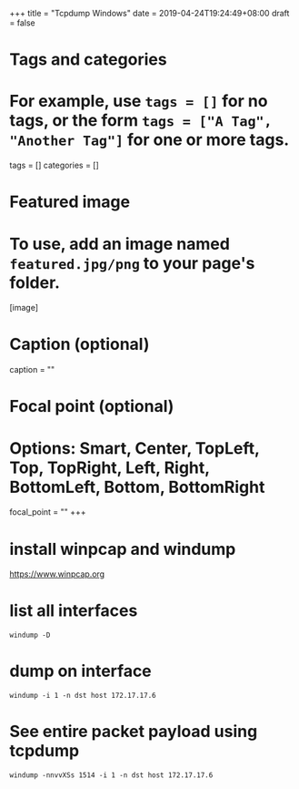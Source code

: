 +++
title = "Tcpdump Windows"
date = 2019-04-24T19:24:49+08:00
draft = false

# Tags and categories
# For example, use `tags = []` for no tags, or the form `tags = ["A Tag", "Another Tag"]` for one or more tags.
tags = []
categories = []

# Featured image
# To use, add an image named `featured.jpg/png` to your page's folder. 
[image]
  # Caption (optional)
  caption = ""

  # Focal point (optional)
  # Options: Smart, Center, TopLeft, Top, TopRight, Left, Right, BottomLeft, Bottom, BottomRight
  focal_point = ""
+++


# install winpcap and windump

https://www.winpcap.org




# list all interfaces

```
windump -D
```

# dump on interface

```
windump -i 1 -n dst host 172.17.17.6
```


# See entire packet payload using tcpdump

```
windump -nnvvXSs 1514 -i 1 -n dst host 172.17.17.6
```

